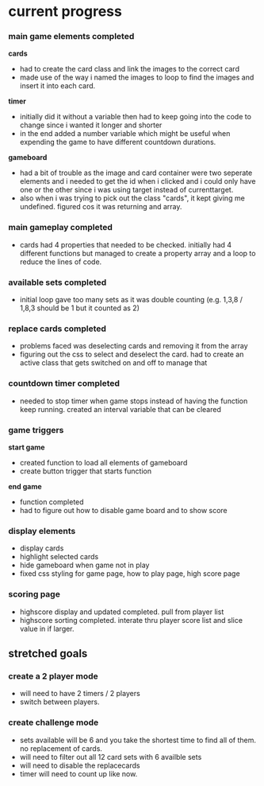 # current progress

### main game elements completed

**cards**
- had to create the card class and link the images to the correct card
- made use of the way i named the images to loop to find the images and insert it into each card.

**timer**
- initially did it without a variable then had to keep going into the code to change since i wanted it longer and shorter
- in the end added a number variable which might be useful when expending the game to have different countdown durations.

**gameboard**
- had a bit of trouble as the image and card container were two seperate elements and i needed to get the id when i clicked and i could only have one or the other since i was using target instead of currenttarget.
- also when i was trying to pick out the class "cards", it kept giving me undefined. figured cos it was returning and array.

### main gameplay completed

- cards had 4 properties that needed to be checked. initially had 4 different functions but managed to create a property array and a loop to reduce the lines of code.

### available sets completed

- initial loop gave too many sets as it was double counting (e.g. 1,3,8 / 1,8,3 should be 1 but it counted as 2)

### replace cards completed

- problems faced was deselecting cards and removing it from the array
- figuring out the css to select and deselect the card. had to create an active class that gets switched on and off to manage that

### countdown timer completed

- needed to stop timer when game stops instead of having the function keep running. created an interval variable that can be cleared

### game triggers

**start game**

- created function to load all elements of gameboard
- create button trigger that starts function

**end game**
- function completed
- had to figure out how to disable game board and to show score

### display elements

- display cards
- highlight selected cards
- hide gameboard when game not in play
- fixed css styling for game page, how to play page, high score page

### scoring page

- highscore display and updated completed. pull from player list
- highscore sorting completed. interate thru player score list and slice value in if larger.

## stretched goals

### create a 2 player mode

- will need to have 2 timers / 2 players
- switch between players.

### create challenge mode

- sets available will be 6 and you take the shortest time to find all of them. no replacement of cards.
- will need to filter out all 12 card sets with 6 availble sets
- will need to disable the replacecards
- timer will need to count up like now.
